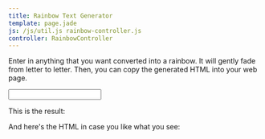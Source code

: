 ```yaml
---
title: Rainbow Text Generator
template: page.jade
js: /js/util.js rainbow-controller.js
controller: RainbowController
---
```


Enter in anything that you want converted into a rainbow.  It will gently fade from letter to letter.  Then, you can copy the generated HTML into your web page.

<input type="text" ng-model="input" class="wide">

This is the result:

<p class="outline"><b ng-bind-html-unsafe="output"></b></p>

And here's the HTML in case you like what you see:

<div class="outline" ng-bind="output"></div>
